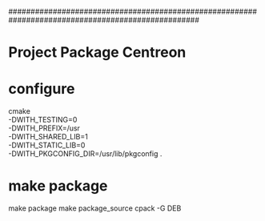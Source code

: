 ###################################################################################################
#
#           Project Package Centreon

# configure

cmake \
       -DWITH_TESTING=0 \
       -DWITH_PREFIX=/usr  \
       -DWITH_SHARED_LIB=1 \
       -DWITH_STATIC_LIB=0 \
       -DWITH_PKGCONFIG_DIR=/usr/lib/pkgconfig .

# make package

make package
make package_source
cpack -G DEB
